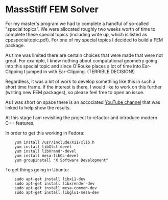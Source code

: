 # MassStiff FEM Solver

For my master's program we had to complete a handful of so-called "special topics". We were allocated roughly two weeks
worth of time to complete these special topics (including write up, which is listed as cppspecialtopic.pdf). For one of my special topics I decided to build a FEM package.

As time was limited there are certain choices that were made that were not great. For example, I knew nothing about
computational geometry going into this special topic and since O'Rouke places a lot of time into Ear-Clipping I jumped
in with Ear-Clipping. (TERRIBLE DECISION!)

Regardless, it was a lot of work to develop something like this in such a short time frame. If the interest is there, I
would like to work on this further (writing new FEM packages), so please feel free to open an issue.

As I was short on space there is an accociated <a href="https://www.youtube.com/channel/UCOSpHsqVj2jfoL8hdNlRYrg
" target="_blank"> YouTube channel</a> that was linked to help show the results.

At this stage I am revisiting the project to refactor and introduce modern C++ features.

In order to get this working in Fedora:

        yum install /usr/include/X11/xlib.h
        yum install libXtst-devel
        yum install libXrandr-devel
        yum install mesa-libGL-devel
        yum groupinstall "X Software Development"

To get things going in Ubuntu: 

        sudo apt-get install libx11-dev
        sudo apt-get install libxrender-dev
        sudo apt-get install mesa-common-dev
        sudo apt-get install libglu1-mesa-dev
